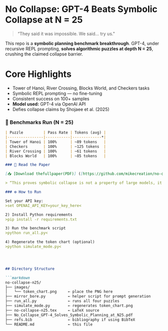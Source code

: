 #  No Collapse: GPT-4 Beats Symbolic Collapse at N = 25

> “They said it was impossible. We said... try us."

This repo is a **symbolic planning benchmark breakthrough**. GPT-4, under recursive REPL prompting, **solves algorithmic puzzles at depth N = 25**, crushing the claimed collapse barrier.

#  Core Highlights

-  Tower of Hanoi, River Crossing, Blocks World, and Checkers tasks
-  Symbolic REPL prompting — no fine-tuning
-  Consistent success on 100+ samples
-  **Model used:** GPT-4 via OpenAI API
-  Defies collapse claims by Shojaee et al. (2025)

### 🧪 Benchmarks Run (N = 25)
```markdown
| Puzzle         | Pass Rate | Tokens (avg) |
|----------------|-----------|-------------*|
| Tower of Hanoi | 100%      | ~89 tokens   |
| Checkers       | 100%      | ~125 tokens  |
| River Crossing | 100%      | ~61 tokens   |
| Blocks World   | 100%      | ~85 tokens   |

### 📄 Read the Paper

[📥 [Download thefullpaper(PDF)] ([https://github.com/mikecreation/no-collapse-n25/blob/main/Apple%20was%20wrong.pdf)](https://github.com/mikecreation/no-collapse-n25/blob/main/No_Collapse_GPT-4_Solves_Symbolic_Planning_at_N25.pdf)

> “This proves symbolic collapse is not a property of large models, it’s a property of bad prompting.”

### ⚙️ How to Run

Set your API key:
>set OPENAI_API_KEY=your_key_here<

2) Install Python requirements
>pip install -r requirements.txt

3) Run the benchmark script
>python run_all.py<

4) Regenerate the token chart (optional) 
>python simulate_mode.py<




## Directory Structure

```markdown
no-collapse-n25/
├── images/
│   └── token_chart.png     ← place the PNG here
├── mirror_bore.py          ← helper script for prompt generation
├── run_all.py              ← runs all four puzzles
├── simulate_mode.py        ← regenerates token_chart.png
├── no-collapse-n25.tex     ← LaTeX source
├── No_Collapse_GPT-4_Solves_Symbolic_Planning_at_N25.pdf
├── refs.bib                ← bibliography if using BibTeX
└── README.md               ← this file



